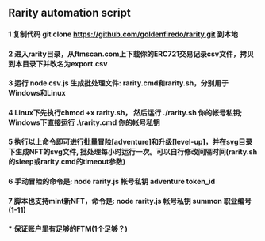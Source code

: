 ## Rarity automation script
#### 1 复制代码 git clone https://github.com/goldenfiredo/rarity.git 到本地
#### 2 进入rarity目录，从ftmscan.com上下载你的ERC721交易记录csv文件，拷贝到本目录下并改名为export.csv
#### 3 运行 node csv.js 生成批处理文件: rarity.cmd和rarity.sh，分别用于Windows和Linux
#### 4 Linux下先执行chmod +x rarity.sh， 然后运行 ./rarity.sh 你的帐号私钥; Windows下直接运行 .\rarity.cmd 你的帐号私钥
#### 5 执行以上命令即可进行批量冒险[adventure]和升级[level-up]，并在svg目录下生成NFT的svg文件, 批处理每小时运行一次。可以自行修改间隔时间(rarity.sh的sleep或rarity.cmd的timeout参数)
#### 6 手动冒险的命令是: node rarity.js 帐号私钥 adventure token_id
#### 7 脚本也支持mint新NFT，命令是: node rarity.js 帐号私钥 summon 职业编号(1-11)
#### * 保证账户里有足够的FTM(1个足够？) 